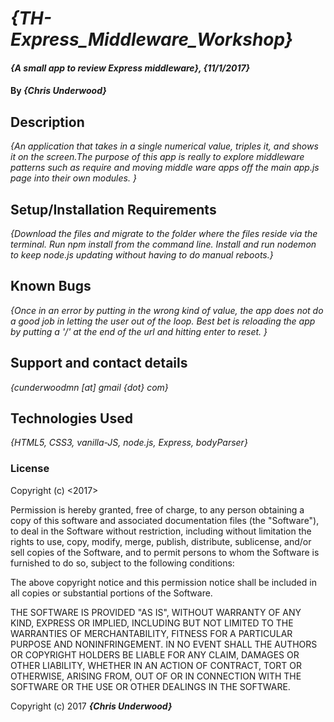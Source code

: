 # _{TH-Express_Middleware_Workshop}_

#### _{A small app to review Express middleware}, {11/1/2017}_

#### By _**{Chris Underwood}**_

## Description

_{An application that takes in a single numerical value, triples it, and shows it on the screen.The purpose of this app is really to explore middleware patterns such as require and moving middle ware apps off the main app.js page into their own modules. }_

## Setup/Installation Requirements


_{Download the files and migrate to the folder where the files reside via the terminal. Run npm install from the command line. Install and run nodemon to keep node.js updating without having to do manual reboots.}_

## Known Bugs

_{Once in an error by putting in the wrong kind of value, the app does not do a good job in letting the user out of the loop. Best bet is reloading the app by putting a '/' at the end of the url and hitting enter to reset. }_

## Support and contact details

_{cunderwoodmn [at] gmail {dot} com}_

## Technologies Used

_{HTML5, CSS3, vanilla-JS, node.js, Express, bodyParser}_

### License

Copyright (c) <2017> <Chris Underwood>

Permission is hereby granted, free of charge, to any person obtaining a copy of this software and associated documentation files (the "Software"), to deal in the Software without restriction, including without limitation the rights to use, copy, modify, merge, publish, distribute, sublicense, and/or sell copies of the Software, and to permit persons to whom the Software is furnished to do so, subject to the following conditions:

The above copyright notice and this permission notice shall be included in all copies or substantial portions of the Software.

THE SOFTWARE IS PROVIDED "AS IS", WITHOUT WARRANTY OF ANY KIND, EXPRESS OR IMPLIED, INCLUDING BUT NOT LIMITED TO THE WARRANTIES OF MERCHANTABILITY, FITNESS FOR A PARTICULAR PURPOSE AND NONINFRINGEMENT. IN NO EVENT SHALL THE AUTHORS OR COPYRIGHT HOLDERS BE LIABLE FOR ANY CLAIM, DAMAGES OR OTHER LIABILITY, WHETHER IN AN ACTION OF CONTRACT, TORT OR OTHERWISE, ARISING FROM, OUT OF OR IN CONNECTION WITH THE SOFTWARE OR THE USE OR OTHER DEALINGS IN THE SOFTWARE.

Copyright (c) 2017 **_{Chris Underwood}_**
